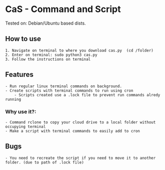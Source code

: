 # CaS - Command and Script

Tested on: Debian/Ubuntu based dists.

## How to use

    1. Navigate on terminal to where you download cas.py  (cd /folder)
    2. Enter on terminal: sudo python3 cas.py
    3. Follow the instructions on terminal

## Features
    - Run regular linux terminal commands on background.
    - Create scripts with terminal commands to run using cron
        - Scripts created use a .lock file to prevent run commands alredy running 

### Why use it?:
    - Command rclone to copy your cloud drive to a local folder without occupying terminal
    - Make a script with terminal commands to easily add to cron
    

## Bugs
    - You need to recreate the script if you need to move it to another 
    folder. (due to path of .lock file)